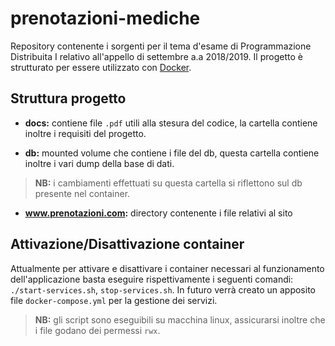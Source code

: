 # prenotazioni-mediche

Repository contenente i sorgenti per il tema d'esame di Programmazione Distribuita I relativo all'appello di settembre a.a 2018/2019. Il progetto è strutturato per essere utilizzato con [Docker](https://www.docker.com/).

## Struttura progetto

* **docs:** contiene file `.pdf` utili alla stesura del codice, la cartella contiene inoltre i requisiti del progetto.

* **db:** mounted volume che contiene i file del db, questa cartella contiene inoltre i vari dump della base di dati.

> **NB:** i cambiamenti effettuati su questa cartella si riflettono sul db presente nel container.

* **www.prenotazioni.com:** directory contenente i file relativi al sito

## Attivazione/Disattivazione container

Attualmente per attivare e disattivare i container necessari al funzionamento dell'applicazione basta eseguire rispettivamente i seguenti comandi: `./start-services.sh`, `stop-services.sh`. In futuro verrà creato un apposito file `docker-compose.yml` per la gestione dei servizi. 

> **NB:** gli script sono eseguibili su macchina linux, assicurarsi inoltre che i file godano dei permessi `rwx`.
